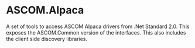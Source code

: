# ASCOM.Alpaca

A set of tools to access ASCOM Alpaca drivers from .Net Standard 2.0. This exposes the ASCOM.Common version of the interfaces. This also includes the client side discovery libraries.